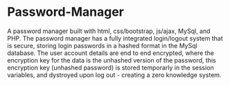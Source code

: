 # Password-Manager

A password manager built with html, css/bootstrap, js/ajax, MySql, and PHP. The password manager has a fully integrated login/logout system that is secure, storing login passwords in a hashed format in the MySql database. The user account details are end to end encrypted, where the encryption key for the data is the unhashed version of the password, this encryption key (unhashed password) is stored temporarly in the session variables, and dystroyed upon log out - creating a zero knowledge system.
